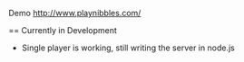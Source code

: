 Demo http://www.playnibbles.com/

== Currently in Development
* Single player is working, still writing the server in node.js

